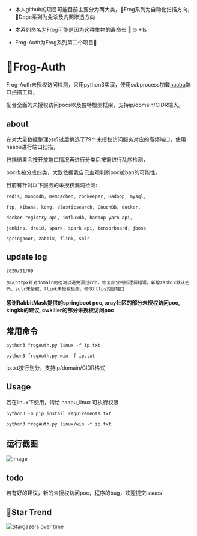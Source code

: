 - 本人github的项目可能目前主要分为两大类，🐸Frog系列为自动化扫描方向，🐶Doge系列为免杀及内网渗透方向

- 本系列命名为Frog可能是因为这种生物的寿命长 🐸 🤓 +1s 

- Frog-Auth为Frog系列第二个项目🐸

# 🐸Frog-Auth

Frog-Auth未授权访问检测，采用python3实现，使用subprocess加载[naabu](https://github.com/projectdiscovery/naabu)端口扫描工具，

配合全面的未授权访问pocs以及独特检测框架，支持ip/domain/CIDR输入。

## about

在对大量数据整理分析过后挑选了79个未授权访问服务对应的高频端口，使用naabu进行端口扫描，

扫描结果会按开放端口情况再进行分类后按需进行乱序检测，

poc也被分成四类，大致依据我自己主观判断poc被ban的可能性。

目前有针对以下服务的未授权漏洞检测:

```
redis, mongodb, memcached, zookeeper, Hadoop, mysql, 

ftp, kibana, kong, elasticsearch, CouchDB, docker, 

docker registry api, influxdb, hadoop yarn api, 

jenkins, druid, spark, spark api, tensorboard, jboss

springboot, zabbix, flink, solr
```
## update log
```
2020/11/09

加入httpx针对domain的检测以避免漏过cdn，修复部分判断逻辑错误，新增zabbix默认密码、solr未授权、flink未授权检测，修改https对应端口
```

#### 感谢RabbitMask提供的springboot poc, xray社区的部分未授权访问poc, kingkk的建议, cwkiller的部分未授权访问poc

## 常用命令
```
python3 frogAuth.py linux -f ip.txt

python3 frogAuth.py win -f ip.txt
```
ip.txt按行划分，支持ip/domain/CIDR格式

## Usage
若在linux下使用，请给 naabu_linux 可执行权限
```
python3 -m pip install requirements.txt

python3 frogAuth.py linux/win -f ip.txt

```
## 运行截图
![image](https://raw.githubusercontent.com/timwhitez/Frog-Auth/main/img.png)

## todo
若有好的建议，新的未授权访问poc，程序的bug，欢迎提交issues

## 🚀Star Trend
[![Stargazers over time](https://starchart.cc/timwhitez/Frog-Auth.svg)](https://starchart.cc/timwhitez/Frog-Auth)
